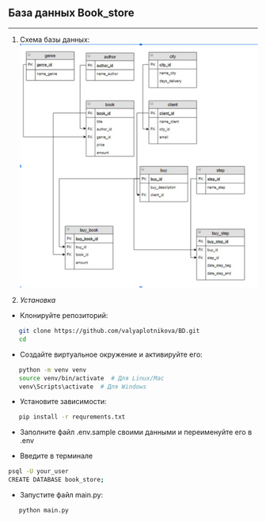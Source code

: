 ## База данных Book_store
_______
1. Схема базы данных:
![img.png](img.png)

2. *Установка*

* Клонируйте репозиторий:
```bash
   git clone https://github.com/valyaplotnikova/BD.git
   cd 
   ```

* Создайте виртуальное окружение и активируйте его:
```bash
   python -m venv venv
   source venv/bin/activate  # Для Linux/Mac
   venv\Scripts\activate  # Для Windows 
   ```

* Установите зависимости:

```bash
   pip install -r requrements.txt
   ```
* Заполните файл .env.sample своими данными и переименуйте его в .env    

* Введите в терминале
```bash
psql -U your_user
CREATE DATABASE book_store;
```
* Запустите файл main.py:
```bash
   python main.py
   ```
